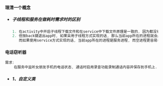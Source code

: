 #### 理清一个概念

* ##### 子线程和服务在做耗时需求时的区别

  ```java
  1. 在activity中开启子线程下载文件和在service中下载文件原理是一致的, 因为都没有界面、都是在后台下载.
  2. 但按back键退出app时, 如果采用子线程方式实现的话, 那么当前app所在的进程就会成为空进程, 
     而如果使用service方式实现的话, 当前app所在的进程是服务进程, 而空进程更容易被系统回收, 所以并不建议使用子线程的方式来应对此需求.
  ```

#### 电话窃听器

```java
需求:
    在服务中监听女朋友手机的电话状态, 通话时启用录音功能录制通话内容并保存到手机上.
```

* ##### 1、自定义类



